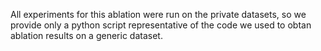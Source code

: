 All experiments for this ablation were run on the private datasets, so we provide only a python script representative of the code we used to obtan ablation results on a generic dataset.